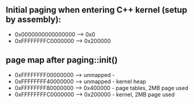 ## Initial paging when entering C++ kernel (setup by assembly):
* 0x0000000000000000 --> 0x0
* 0xFFFFFFFFC0000000 --> 0x200000

## page map after paging::init()
* 0xFFFFFFFF00000000 --> unmapped - 
* 0xFFFFFFFF40000000 --> unmapped - kernel heap
* 0xFFFFFFFF80000000 --> 0x400000 - page tables, 2MB page used
* 0xFFFFFFFFC0000000 --> 0x200000 - kernel, 2MB page used
